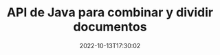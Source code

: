 ---
############################# Static ############################
layout: "product"
date: 2022-10-13T17:30:02
draft: false

product: "Merger"
product_tag: "merger"
platform: "Java"
platform_tag: "java"

############################# Head ############################
head_title: "API de combinación de documentos de Java | fusionar y eliminar Word Excel PDF XPS EPUB"
head_description: "API de fusión de documentos para Java. Combine, divida, intercambie, reordene y elimine páginas de formatos PDF, Microsoft Word, Excel, presentaciones, Visio, XPS y EPUB."

############################# Header ############################
title: "API de Java para combinar y dividir documentos"
description: "Desarrolle aplicaciones de alto rendimiento que puedan combinar, extraer, mezclar, cortar o eliminar páginas, diapositivas y diagramas sobre la marcha."
button:
    enable: true

############################# SubMenu ############################
submenu:
    enable: true
    
    left:
        img_alt: "GroupDocs.Merger for Java"
        image: "https://www.groupdocs.cloud/templates/groupdocs/images/product-logos/groupdocs-merger-java.png"
        product: "GroupDocs.Merger"
        platform: "Java"

    middle:
        button:
            # button loop
            - link: "#overview"
              text: "Visión de conjunto"

            # button loop
            - link: "#features"
              text: "Características"

            # button loop
            - link: "#support"
              text: "Support"

            # button loop
            - link: "https://products.groupdocs.app/merger"
              text: "Live Demo"

            # button loop
            - link: "https://purchase.groupdocs.com/pricing/merger/java"
              text: "Precios"

    right:
        link_download: "https://downloads.groupdocs.com/merger"
        link_learn: "https://docs.groupdocs.com/merger/java/"
        link_buy: "https://purchase.groupdocs.com"

############################# Overview ############################
overview:
    enable: true
    content: |
      GroupDocs.Merger para Java le permite desarrollar rápidamente aplicaciones comerciales de primera línea en Java. Con poca codificación, sus aplicaciones Java pueden fusionar, extraer, mezclar, cortar y eliminar una sola página o un lote de páginas, diapositivas y diagramas. Las operaciones de fusión también se pueden realizar en archivos seguros de formato conocido y desconocido aplicando o eliminando la protección con contraseña.  

      
    tabs:
      enable: true
      
      ## TAB ONE ##
      tab_one:
        description: |
          A continuación se muestra una descripción general de GroupDocs.Merger para Java:
      
        left:
          enable: true
          icon: "fab fa-html5"
          title: "Operaciones de documentos"
          content: |
            * Cambiar el orden de las páginas
            * Eliminar o eliminar páginas
            * Dividir o romper documento
            * Intercambiar o barajar dos páginas cualquiera
            * Recortar una o varias páginas
            * Unir varios documentos
        
        right:
          enable: true
          icon: "fab fa-html5"
          title: "Operaciones de seguridad"
          content: |
            * Configurar la seguridad del documento
            * Verifique el estado de seguridad del documento
            * Establecer contraseña de documento
            * Actualizar contraseña del documento
            * Quitar la contraseña del documento
      
      ## TAB TWO ##
      tab_two:
        description: |
          GroupDocs.Merger para Java admite la fusión de los siguientes [formatos de archivo de documento](https://docs.groupdocs.com/merger/java/supported-document-formats/):

        left:
          enable: true
          table:
            # table loop
            - title: "oficina de Microsoft"
              content: |
                * **Word:** DOC, DOCX, DOCM, DOT, DOTX, DOTM, RTF, TXT
                * **Excel:** XLS, XLSX, XLSM, XLSB, XLTM, XLT, XLTM, XLTX, XLAM, SXC, SpreadsheetML
                * **PowerPoint:** PPT, PPTX, PPS, PPSX, PPSM, POT, POTM, POTX, PPTM
                * **OneNote:** ONE

        right:
          enable: true
          table:
            # table loop
            - title: "OpenDocument & Otros formatos"
              content: |
                * **Formatos de documento abierto**: ODT, OTT, ODP, OTP, ODS
                * **Diseño fijo**: PDF, XPS
                * **Imágenes**: BMP, PNG, TIFF
                * **Web**: HTML, MHT, MHTML
                * **Texto**: TXT, CSV, TSV
                * **LaTex**: TEX
                * **Libro electrónico**: EPUB

      ## TAB THREE ##
      tab_three:
        description: |
          GroupDocs.Merger for Java apoya siguiendo Sistemas operativos, Frameworks & Gerente de empaquetacións:
        
        left:
          enable: true
          table:
            # table loop
            - icon: "fab fa-windows"
              title: "Sistemas operativos"
              content: |
                * Microsoft Windows Desktop
                * Microsoft Windows Server
                * Linux
                * MacOS

            # table loop
            - icon: "fas fa-code"
              title: "Marcos compatibles"
              content: |
                * Java 7 (1.7)
                * Java 8 (1.8)
                * Java 10
                * Java 11 y superior

        right:
          enable: true
          table:
            # table loop
            - icon: "fas fa-box"
              title: "Herramienta de automatización de compilación"
              content: |
                * Maven

            # table loop
            - icon: "fas fa-tools"
              title: "Entornos de desarrollo"
              content: |
                * NetBeans
                * IntelliJ IDEA
                * Eclipse
                
                

############################# Features ############################
features:
    enable: true
    title: "Funciones de GroupDocs.Merger para Java"

    feature:
      # feature loop
      - icon: "fas fa-copy"
        content: "Combine varias páginas, diapositivas y diagramas en un solo archivo"
       
      # feature loop
      - icon: "fas fa-eye"
        content: "Copie y divida documentos enormes en múltiples archivos más pequeños"

      # feature loop
      - icon: "fas fa-bolt"
        content: "Mezclar y reorganizar páginas, diapositivas o diagramas"
      
      # feature loop
      - icon: "fas fa-file-powerpoint"
        content: "Intercambie e intercambie dos páginas, diapositivas o diagramas entre sí dentro de un documento"

      # feature loop
      - icon: "fas fa-code"
        content: "Corte y recorte el documento eliminando páginas, diapositivas o diagramas específicos"

      # feature loop
      - icon: "fas fa-cloud"
        content: "Eliminar una sola página o colección de páginas, diapositivas o diagramas"

      # feature loop
      - icon: "fas fa-remove-format"
        content: "Une y fusiona una gran cantidad de documentos en lotes"

      # feature loop
      - icon: "fas fa-comment-slash"
        content: "Verifique programáticamente en Java si un documento está protegido con una contraseña"

      # feature loop
      - icon: "fas fa-location-arrow"
        content: "Establecer, restablecer y eliminar la contraseña de formatos de documentos conocidos y desconocidos"

      # feature loop
      - icon: "fas fa-border-all"
        content: "Dividir un archivo de texto en varios por números de línea"

      # feature loop
      - icon: "fas fa-wrench"
        content: "Obtener representación de imágenes de páginas de documentos"

      # feature loop
      - icon: "fas fa-columns"
        content: "Combine varios documentos de diferentes formatos en un solo archivo PDF"

      # feature loop
      - icon: "fas fa-file-word"
        content: "Inserte objetos OLE en PDF, Word, Excel, PowerPoint y formatos de documentos abiertos"

      # feature loop
      - icon: "fas fa-envelope"
        content: "Adjuntar archivos mediante programación a un documento PDF"

      # feature loop
      - icon: "fas fa-print"
        content: "Agregar documento al diagrama a través de objetos OLE"

      # feature loop
      - icon: "fas fa-file-archive"
        content: "Combine diferentes tipos de documentos (DOC, XLS, PPT, etc.) en un solo archivo PDF"

      # feature loop
      - icon: "fas fa-lock"
        content: "Importe fácilmente objetos OLE en tipos de archivos de Microsoft Word, Excel, Presentation y OpenDocument"

      # feature loop
      - icon: "fas fa-file-code"
        content: "Agregar otros documentos a la página del diagrama a través de objetos OLE"

    more_feature:
      # more_feature_loop
      - title: "Eliminar las páginas deseadas de los documentos"
        content: |
          GroupDocs.Merger para la API de Java le permite seleccionar y eliminar páginas no deseadas de su documento.
      
      # more_feature_loop
      - title: "Comprobar contraseña de formato de documento desconocido"
        content: "Incluso si se desconoce el formato de un documento en particular, GroupDocs.Merger para Java le permite verificar y recuperar la contraseña del documento, si está disponible."

      # more_feature_loop
      - title: "Únase a documentos protegidos con contraseña de formatos conocidos"
        content: "GroupDocs.Merger for Java API le permite obtener una lista de documentos de formatos conocidos y desconocidos."

############################# Support ############################
support:
    enable: true

############################# Solutions ############################
solutions:
    enable: true
    title: "GroupDocs.Merger ofrece API de visualización de documentos para otros entornos de desarrollo populares"

    solution:
        # solution loop
        - img_alt: "GroupDocs.Merger for .NET"
          image: "https://www.groupdocs.cloud/templates/groupdocs/images/product-logos/groupdocs-merger-net.png"
          product: "GroupDocs.Merger"
          platform: ".NET"
          link: "/merger/net/"

############################# Back to top ###############################
back_to_top:
  enable: true
---